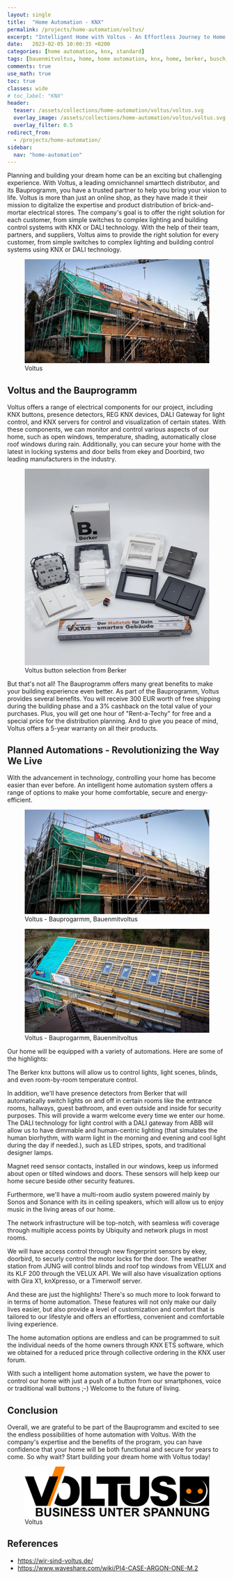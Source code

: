 ```yaml
---
layout: single
title:  "Home Automation - KNX"
permalink: /projects/home-automation/voltus/
excerpt: "Intelligent Home with Voltus - An Effortless Journey to Home Automation"
date:   2023-02-05 10:00:35 +0200
categories: [home automation, knx, standard]
tags: [bauenmitvoltus, home, home automation, knx, home, berker, busch, jaeger, jäger, taster, switch, light, blinds, heating, control, weather, station, monitor, bus, system]
comments: true
use_math: true
toc: true
classes: wide
# toc_label: "KNX"
header:
  teaser: /assets/collections/home-automation/voltus/voltus.svg
  overlay_image: /assets/collections/home-automation/voltus/voltus.svg
  overlay_filter: 0.5
redirect_from:
  - /projects/home-automation/
sidebar:
  nav: "home-automation"
---
```


Planning and building your dream home can be an exciting but challenging experience.
With Voltus, a leading omnichannel smarttech distributor, and its Bauprogramm, you have a trusted partner to help you bring your vision to life. 
Voltus is more than just an online shop, as they have made it their mission to digitalize the expertise and product distribution of brick-and-mortar electrical stores.
The company's goal is to offer the right solution for each customer, from simple switches to complex lighting and building control systems with KNX or DALI technology.
With the help of their team, partners, and suppliers, Voltus aims to provide the right solution for every customer, from simple switches to complex lighting and building control systems using KNX or DALI technology.

<figure >
    <a href="/assets/collections/home-automation/voltus/voltus-2.jpg"><img src="/assets/collections/home-automation/voltus/voltus-2.jpg"></a>
    <figcaption>Voltus</figcaption>
</figure>

## Voltus and the Bauprogramm

Voltus offers a range of electrical components for our project, including KNX buttons, presence detectors, REG KNX devices, DALI Gateway for light control,
and KNX servers for control and visualization of certain states. With these components, we can monitor and control various aspects of our home,
such as open windows, temperature, shading, automatically close roof windows during rain.
Additionally, you can secure your home with the latest in locking systems and door bells from ekey and Doorbird, two leading manufacturers in the industry.

<figure >
    <a href="/assets/collections/home-automation/voltus/voltus-buttons.gif"><img src="/assets/collections/home-automation/voltus/voltus-buttons.gif"></a>
    <figcaption>Voltus button selection from Berker</figcaption>
</figure>

But that's not all! The Bauprogramm offers many great benefits to make your building experience even better.
As part of the Bauprogramm, Voltus provides several benefits.
You will receive 300 EUR worth of free shipping during the building phase and a 3% cashback on the total value of your purchases.
Plus, you will get one hour of "Rent-a-Techy" for free and a special price for the distribution planning.
And to give you peace of mind, Voltus offers a 5-year warranty on all their products.

## Planned Automations - Revolutionizing the Way We Live

With the advancement in technology, controlling your home has become easier than ever before.
An intelligent home automation system offers a range of options to make your home comfortable, secure and energy-efficient.

<figure >
    <a href="/assets/collections/home-automation/voltus/voltus-3.jpg"><img src="/assets/collections/home-automation/voltus/voltus-3.jpg"></a>
    <figcaption>Voltus - Bauprogarmm, Bauenmitvoltus</figcaption>
</figure>

<figure >
    <a href="/assets/collections/home-automation/voltus/voltus-5.jpg"><img src="/assets/collections/home-automation/voltus/voltus-5.jpg"></a>
    <figcaption>Voltus - Bauprogarmm, Bauenmitvoltus</figcaption>
</figure>

Our home will be equipped with a variety of automations. Here are some of the highlights:

The Berker knx buttons will allow us to control lights, light scenes, blinds, and even room-by-room temperature control.

In addition, we'll have presence detectors from Berker that will automatically switch lights on and off in certain rooms like the entrance rooms,
hallways, guest bathroom, and even outside and inside for security purposes. This will provide a warm welcome every time we enter our home.
The DALI technology for light control with a DALI gateway from ABB will allow us to have dimmable and human-centric lighting
(that simulates the human biorhythm, with warm light in the morning and evening and cool light during the day if needed.),
such as LED stripes, spots, and traditional designer lamps.

Magnet reed sensor contacts, installed in our windows, keep us informed about open or tilted windows and doors.
These sensors will help keep our home secure beside other security features.

Furthermore, we'll have a multi-room audio system powered mainly by Sonos and Sonance with its in ceiling speakers,
which will allow us to enjoy music in the living areas of our home.

The network infrastructure will be top-notch, with seamless wifi coverage through multiple access points by Ubiquity and network plugs in most rooms.

We will have access control through new fingerprint sensors by ekey, doorbird, to securly control the motor locks for the door.
The weather station from JUNG will control blinds and roof top windows from VELUX and its KLF 200 through the VELUX API.
We will also have visualization options with Gira X1, knXpresso, or a Timerwolf server.

And these are just the highlights! There's so much more to look forward to in terms of home automation.
These features will not only make our daily lives easier, but also provide a level of customization and comfort that is tailored to our
lifestyle and offers an effortless, convenient and comfortable living experience.

The home automation options are endless and can be programmed to suit the individual needs of the home owners through KNX ETS software,
which we obtained for a reduced price through collective ordering in the KNX user forum.

With such a intelligent home automation system, we have the power to control our home with just a push of a button from our smartphones,
voice or traditional wall buttons ;-)
Welcome to the future of living.


## Conclusion

Overall, we are grateful to be part of the Bauprogramm and excited to see the endless possibilities of home automation with Voltus.
With the company's expertise and the benefits of the program, you can have confidence that your home will be both functional and secure for years to come.
So why wait? Start building your dream home with Voltus today!

<figure >
    <a href="/assets/collections/home-automation/voltus/voltus.svg"><img src="/assets/collections/home-automation/voltus/voltus.svg"></a>
    <figcaption>Voltus</figcaption>
</figure>

## References

- https://wir-sind-voltus.de/
- https://www.waveshare.com/wiki/PI4-CASE-ARGON-ONE-M.2
